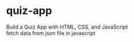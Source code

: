 # quiz-app
Build a Quiz App with HTML, CSS, and JavaScript <br>
fetch data from json file in javascript
